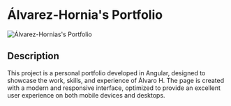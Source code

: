 # Álvarez-Hornia's Portfolio

![Álvarez-Hornias's Portfolio](https://alvarezhornia.com/wp-content/uploads/2022/12/alvarezhornia.com-Pablo-Alvarez-Hornia-768x515.jpg)

## Description

This project is a personal portfolio developed in Angular, designed to showcase the work, skills, and experience of Álvaro H. The page is created with a modern and responsive interface, optimized to provide an excellent user experience on both mobile devices and desktops.